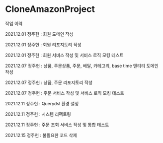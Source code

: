 # CloneAmazonProject

작업 이력


2021.12.01 정주헌 : 회원 도메인 작성

2021.12.01 정주헌 : 회원 리포지토리 작성

2021.12.01 정주헌 : 회원 서비스 작성 및 서비스 로직 모킹 테스트

2021.12.07 정주헌 : 상품, 주문상품, 주문, 배달, 카테고리, base time 엔티티 도메인 작성

2021.12.07 정주헌 : 상품, 주문 리포지토리 작성

2021.12.07 정주헌 : 주문 서비스 작성 및 서비스 로직 모킹 테스트

2021.12.11 정주헌 : Querydsl 환경 설정

2021.12.11 정주헌 : 시스템 리팩토링

2021.12.11 정주헌 : 주문 조회 서비스 작성 및 통합 테스트

2021.12.15 정주헌 : 불필요한 코드 삭제
